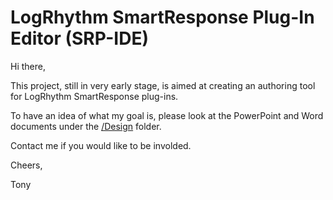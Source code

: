 # LogRhythm SmartResponse Plug-In Editor (SRP-IDE)

Hi there,

This project, still in very early stage, is aimed at creating an authoring tool for LogRhythm SmartResponse plug-ins.

To have an idea of what my goal is, please look at the PowerPoint and Word documents under the [/Design](Design/) folder.

Contact me if you would like to be involded.

Cheers,

 Tony
 